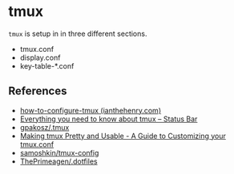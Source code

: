 # tmux
`tmux` is setup in in three different sections.
* tmux.conf
* display.conf
* key-table-\*.conf

## References
* [how-to-configure-tmux (ianthehenry.com)](https://ianthehenry.com/posts/how-to-configure-tmux/)
* [Everything you need to know about tmux – Status Bar](https://arcolinux.com/everything-you-need-to-know-about-tmux-status-bar/)
* [gpakosz/.tmux](https://github.com/gpakosz/.tmux)
* [Making tmux Pretty and Usable - A Guide to Customizing your tmux.conf](https://www.hamvocke.com/blog/a-guide-to-customizing-your-tmux-conf/)
* [samoshkin/tmux-config](https://github.com/samoshkin/tmux-config)
* [ThePrimeagen/.dotfiles](https://github.com/ThePrimeagen/.dotfiles/blob/master/tmux/.tmux.conf)
